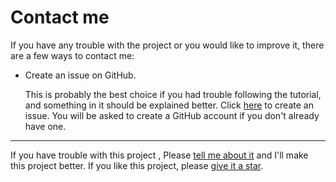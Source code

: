 # Contact me

If you have any trouble with the project or you would like to improve
it, there are a few ways to contact me:

- Create an issue on GitHub.

    This is probably the best choice if you had trouble following the
    tutorial, and something in it should be explained better. Click
    [here](https://github.com/yogeshcenation/Real-Estate-Price-Prediction/issues/new) to
    create an issue. You will be asked to create a GitHub account if you
    don't already have one.

***

If you have trouble with this project , Please [tell me about
it](./contact-me.md) and I'll make this project better. If you
like this project, please [give it a
star](./README.md#1-how-can-i-thank-you-for-writing-and-sharing-this-project).
